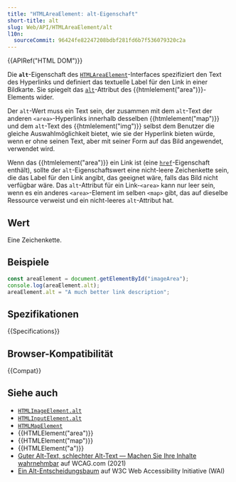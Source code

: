 ```yaml
---
title: "HTMLAreaElement: alt-Eigenschaft"
short-title: alt
slug: Web/API/HTMLAreaElement/alt
l10n:
  sourceCommit: 96424fe82247208bdbf281fd6b7f536079320c2a
---
```


{{APIRef("HTML DOM")}}

Die **`alt`**-Eigenschaft des [`HTMLAreaElement`](/de/docs/Web/API/HTMLAreaElement)-Interfaces spezifiziert den Text des Hyperlinks und definiert das textuelle Label für den Link in einer Bildkarte. Sie spiegelt das [`alt`](/de/docs/Web/HTML/Element/area#alt)-Attribut des {{htmlelement("area")}}-Elements wider.

Der `alt`-Wert muss ein Text sein, der zusammen mit dem `alt`-Text der anderen `<area>`-Hyperlinks innerhalb desselben {{htmlelement("map")}} und dem `alt`-Text des {{htmlelement("img")}} selbst dem Benutzer die gleiche Auswahlmöglichkeit bietet, wie sie der Hyperlink bieten würde, wenn er ohne seinen Text, aber mit seiner Form auf das Bild angewendet, verwendet wird.

Wenn das {{htmlelement("area")}} ein Link ist (eine [`href`](/de/docs/Web/API/HTMLAreaElement/href)-Eigenschaft enthält), sollte der `alt`-Eigenschaftswert eine nicht-leere Zeichenkette sein, die das Label für den Link angibt, das geeignet wäre, falls das Bild nicht verfügbar wäre. Das `alt`-Attribut für ein Link-`<area>` kann nur leer sein, wenn es ein anderes `<area>`-Element im selben `<map>` gibt, das auf dieselbe Ressource verweist und ein nicht-leeres `alt`-Attribut hat.

## Wert

Eine Zeichenkette.

## Beispiele

```js
const areaElement = document.getElementById("imageArea");
console.log(areaElement.alt);
areaElement.alt = "A much better link description";
```

## Spezifikationen

{{Specifications}}

## Browser-Kompatibilität

{{Compat}}

## Siehe auch

- [`HTMLImageElement.alt`](/de/docs/Web/API/HTMLImageElement/alt)
- [`HTMLInputElement.alt`](/de/docs/Web/API/HTMLInputElement/alt)
- [`HTMLMapElement`](/de/docs/Web/API/HTMLMapElement)
- {{HTMLElement("area")}}
- {{HTMLElement("map")}}
- {{HTMLElement("a")}}
- [Guter Alt-Text, schlechter Alt-Text — Machen Sie Ihre Inhalte wahrnehmbar](https://www.wcag.com/blog/good-alt-text-bad-alt-text-making-your-content-perceivable/) auf WCAG.com (2021)
- [Ein Alt-Entscheidungsbaum](https://www.w3.org/WAI/tutorials/images/decision-tree/) auf W3C Web Accessibility Initiative (WAI)
